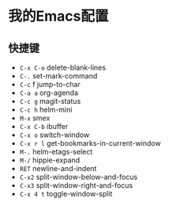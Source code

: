 # 我的Emacs配置

## 快捷键

* `C-x C-o` delete-blank-lines
* `C-.` set-mark-command
* `C-c` f jump-to-char
* `C-a a` org-agenda
* `C-c g` magit-status
* `C-c h` helm-mini
* `M-x` smex
* `C-x C-b` ibuffer
* `C-x o` switch-window
* `C-x r l` get-bookmarks-in-current-window
* `M-.` helm-etags-select
* `M-/` hippie-expand
* `RET` newline-and-indent
* `C-x2` split-window-below-and-focus
* `C-x3` split-window-right-and-focus
* `C-x 4 t` toggle-window-split